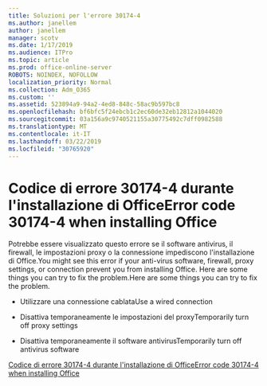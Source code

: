 ```yaml
---
title: Soluzioni per l'errore 30174-4
ms.author: janellem
author: janellem
manager: scotv
ms.date: 1/17/2019
ms.audience: ITPro
ms.topic: article
ms.prod: office-online-server
ROBOTS: NOINDEX, NOFOLLOW
localization_priority: Normal
ms.collection: Adm_O365
ms.custom: ''
ms.assetid: 523894a9-94a2-4ed8-848c-58ac9b597bc8
ms.openlocfilehash: bf6bfc5f24ebcb1c2ec60de32eb12812a1044020
ms.sourcegitcommit: 03a156a9c9740521155a30775492c7dff0982588
ms.translationtype: MT
ms.contentlocale: it-IT
ms.lasthandoff: 03/22/2019
ms.locfileid: "30765920"
---
```

# <a name="error-code-30174-4-when-installing-office"></a><span data-ttu-id="92afd-102">Codice di errore 30174-4 durante l'installazione di Office</span><span class="sxs-lookup"><span data-stu-id="92afd-102">Error code 30174-4 when installing Office</span></span>

<span data-ttu-id="92afd-103">Potrebbe essere visualizzato questo errore se il software antivirus, il firewall, le impostazioni proxy o la connessione impediscono l'installazione di Office.</span><span class="sxs-lookup"><span data-stu-id="92afd-103">You might see this error if your anti-virus software, firewall, proxy settings, or connection prevent you from installing Office.</span></span> <span data-ttu-id="92afd-104">Here are some things you can try to fix the problem.</span><span class="sxs-lookup"><span data-stu-id="92afd-104">Here are some things you can try to fix the problem.</span></span>
  
- <span data-ttu-id="92afd-105">Utilizzare una connessione cablata</span><span class="sxs-lookup"><span data-stu-id="92afd-105">Use a wired connection</span></span>
    
- <span data-ttu-id="92afd-106">Disattiva temporaneamente le impostazioni del proxy</span><span class="sxs-lookup"><span data-stu-id="92afd-106">Temporarily turn off proxy settings</span></span>
    
- <span data-ttu-id="92afd-107">Disattiva temporaneamente il software antivirus</span><span class="sxs-lookup"><span data-stu-id="92afd-107">Temporarily turn off antivirus software</span></span>
    
[<span data-ttu-id="92afd-108">Codice di errore 30174-4 durante l'installazione di Office</span><span class="sxs-lookup"><span data-stu-id="92afd-108">Error code 30174-4 when installing Office</span></span>](https://support.office.com/article/5d5551db-266f-47b3-93fc-d51c2e8f4c0b?wt.mc_id=Alchemy_ClientDIA)
  


